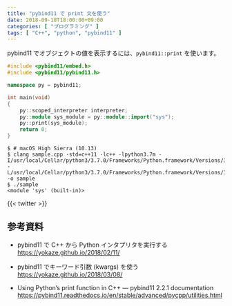 ```yaml
---
title: "pybind11 で print 文を使う"
date: 2018-09-18T18:00:00+09:00
categories: [ "プログラミング" ]
tags: [ "C++", "python", "pybind11" ]
---
```


pybind11 でオブジェクトの値を表示するには、`pybind11::print` を使います。

```cpp
#include <pybind11/embed.h>
#include <pybind11/pybind11.h>

namespace py = pybind11;

int main(void)
{
    py::scoped_interpreter interpreter;
    py::module sys_module = py::module::import("sys");
    py::print(sys_module);
    return 0;
}
```

```console
$ # macOS High Sierra (10.13)
$ clang sample.cpp -std=c++11 -lc++ -lpython3.7m -I/usr/local/Cellar/python3/3.7.0/Frameworks/Python.framework/Versions/3.7/include/python3.7m -L/usr/local/Cellar/python3/3.7.0/Frameworks/Python.framework/Versions/3.7/lib -o sample
$ ./sample
<module 'sys' (built-in)>
```

{{< twitter >}}

## 参考資料
- pybind11 で C++ から Python インタプリタを実行する<br />
  <span style="word-break: break-all;">
  https://yokaze.github.io/2018/02/11/
  </span>

- pybind11 でキーワード引数 (kwargs) を使う<br />
  <span style="word-break: break-all;">
  https://yokaze.github.io/2018/03/08/
  </span>

- Using Python’s print function in C++ &mdash; pybind11 2.2.1 documentation<br />
  <span style="word-break: break-all;">
  https://pybind11.readthedocs.io/en/stable/advanced/pycpp/utilities.html
  </span>
